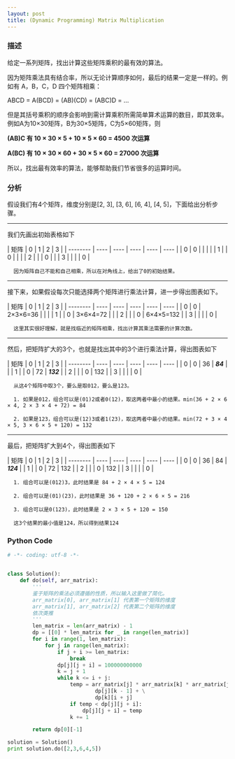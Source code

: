 ```yaml
---
layout: post
title: (Dynamic Programming) Matrix Multiplication
---
```


### 描述
给定一系列矩阵，找出计算这些矩阵乘积的最有效的算法。

因为矩阵乘法具有结合率，所以无论计算顺序如何，最后的结果一定是一样的。例如有 A，B，C，D 四个矩阵相乘：

ABCD = A(BCD) = (AB)(CD) = (ABC)D = ...

但是其括号乘积的顺序会影响到需计算乘积所需简单算术运算的数目，即其效率。例如A为10×30矩阵，B为30×5矩阵，C为5×60矩阵，则

**(AB)C 有 10 × 30 × 5 + 10 × 5 × 60 = 4500 次运算**

**A(BC) 有 10 × 30 × 60 + 30 × 5 × 60 = 27000 次运算**

所以，找出最有效率的算法，能够帮助我们节省很多的运算时间。


### 分析
假设我们有4个矩阵，维度分别是[2, 3], [3, 6], [6, 4], [4, 5]，下面给出分析步骤。

----

我们先画出初始表格如下

| 矩阵 | 0 | 1 | 2 | 3 |
| -------- | ----  | ----  | ---- | ---- | ---- |
| 0 | 0 | | | |
| 1 |  | 0 | | |
| 2 |  | | 0 | |
| 3 |  | | | 0 |

```
  因为矩阵自己不能和自己相乘，所以在对角线上，给出了0的初始结果。
```

----

接下来，如果假设每次只能选择两个矩阵进行乘法计算，进一步得出图表如下。

| 矩阵 | 0 | 1 | 2 | 3 |
| -------- | ----  | ----  | ---- | ---- | ---- |
| 0 | 0 | 2×3×6=36 | | |
| 1 |  | 0 | 3×6×4=72 | |
| 2 |  | | 0 | 6×4×5=132 |
| 3 |  | | | 0 |

```
  这里其实很好理解，就是找临近的矩阵相乘，找出计算其乘法需要的计算次数。
```

----

然后，把矩阵扩大的3个，也就是找出其中的3个进行乘法计算，得出图表如下

| 矩阵 | 0 | 1 | 2 | 3 |
| -------- | ----  | ----  | ---- | ---- | ---- |
| 0 | 0 | 36 | ***84*** | |
| 1 |  | 0 | 72 | ***132*** |
| 2 |  | | 0 | 132 |
| 3 |  | | | 0 |

```
  从这4个矩阵中取3个，要么是取012，要么是123。
  
  1. 如果是012，组合可以是(01)2或者0(12)，取这两者中最小的结果。min(36 + 2 × 6 × 4, 2 × 3 × 4 + 72) = 84
  
  2. 如果是123，组合可以是(12)3或者1(23)，取这两者中最小的结果。min(72 + 3 × 4 × 5, 3 × 6 × 5 + 120) = 132
```

----

最后，把矩阵扩大到4个，得出图表如下

| 矩阵 | 0 | 1 | 2 | 3 |
| -------- | ----  | ----  | ---- | ---- | ---- |
| 0 | 0 | 36 | 84 | ***124*** |
| 1 |  | 0 | 72 | 132 |
| 2 |  | | 0 | 132 |
| 3 |  | | | 0 |


```
  1. 组合可以是(012)3，此时结果是 84 + 2 × 4 × 5 = 124
  
  2. 组合可以是(01)(23)，此时结果是 36 + 120 + 2 × 6 × 5 = 216
  
  3. 组合可以是0(123)，此时结果是 2 × 3 × 5 + 120 = 150
  
  这3个结果的最小值是124，所以得到结果124
```

### Python Code

```python
# -*- coding: utf-8 -*- 


class Solution():
    def do(self, arr_matrix):
        '''
        鉴于矩阵的乘法必须遵循的性质，所以输入这里做了简化。
        arr_matrix[0], arr_matrix[1] 代表第一个矩阵的维度
        arr_matrix[1], arr_matrix[2] 代表第二个矩阵的维度
        依次类推
        '''
        len_matrix = len(arr_matrix) - 1
        dp = [[0] * len_matrix for _ in range(len_matrix)]
        for i in range(1, len_matrix):
            for j in range(len_matrix):
                if j + i >= len_matrix:
                    break
                dp[j][j + i] = 100000000000
                k = j + 1
                while k <= i + j:
                    temp = arr_matrix[j] * arr_matrix[k] * arr_matrix[j + i + 1] + \
                            dp[j][k - 1] + \
                            dp[k][i + j]
                    if temp < dp[j][j + i]:
                        dp[j][j + i] = temp
                    k += 1

        return dp[0][-1]

solution = Solution()
print solution.do([2,3,6,4,5])
```
